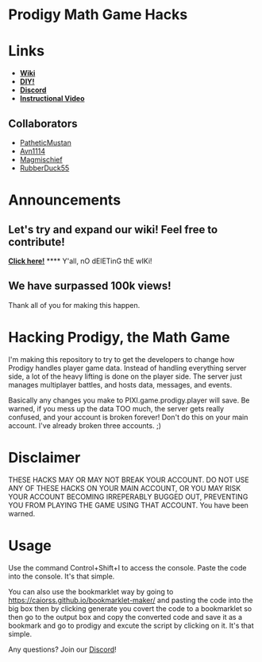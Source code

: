# Prodigy Math Game Hacks

# Links
* **[Wiki](https://github.com/PatheticMustan/ProdigyMathGameHacking/wiki)**
* **[DIY!](https://github.com/PatheticMustan/ProdigyMathGameHacking/issues/25)**
* **[Discord](https://discord.gg/9cKMgMv)**
* **[Instructional Video](https://drive.google.com/file/d/1QZ1659V_8OJvdySRTmKjfJxbI-zukEib/view?usp=sharing)**

## Collaborators
* [PatheticMustan](https://github.com/PatheticMustan)
* [Avn1114](https://github.com/Avn1114)
* [Magmischief](https://github.com/Magmischief)
* [RubberDuck55](https://github.com/RubberDuck55)

# Announcements
## Let's try and expand our wiki! Feel free to contribute!
**[Click here!](https://github.com/PatheticMustan/ProdigyMathGameHacking/wiki)**
**** Y'all, nO dElETinG thE wIKi!

## We have surpassed 100k views!
Thank all of you for making this happen.



# Hacking Prodigy, the Math Game
I'm making this repository to try to get the developers to change how Prodigy handles player game data. Instead of handling everything server side, a lot of the heavy lifting is done on the player side. The server just manages multiplayer battles, and hosts data, messages, and events.

Basically any changes you make to PIXI.game.prodigy.player will save. Be warned, if you mess up the data TOO much, the server gets really confused, and your account is broken forever! Don't do this on your main account. I've already broken three accounts. ;)

# Disclaimer
THESE HACKS MAY OR MAY NOT BREAK YOUR ACCOUNT. DO NOT USE ANY OF THESE HACKS ON YOUR MAIN ACCOUNT, OR YOU MAY RISK YOUR ACCOUNT BECOMING IRREPERABLY BUGGED OUT, PREVENTING YOU FROM PLAYING THE GAME USING THAT ACCOUNT.
You have been warned.

# Usage
Use the command Control+Shift+I to access the console. Paste the code into the console. It's that simple.

You can also use the bookmarklet way by going to https://caiorss.github.io/bookmarklet-maker/ and pasting the code into the big box then by clicking generate you covert the code to a bookmarklet so then go to the output box and copy the converted code and save it as a bookmark and go to prodigy and excute the script by clicking on it. It's that simple.

Any questions? Join our [Discord](https://discord.gg/9cKMgMv)!
